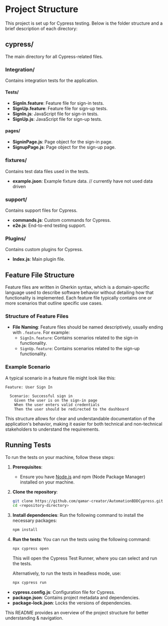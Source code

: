 # Project Structure

This project is set up for Cypress testing. Below is the folder structure and a brief description of each directory:

## cypress/
The main directory for all Cypress-related files.

### Integration/
Contains integration tests for the application.

#### Tests/
- **SignIn.feature**: Feature file for sign-in tests.
- **SignUp.feature**: Feature file for sign-up tests.
- **SignIn.js**: JavaScript file for sign-in tests.
- **SignUp.js**: JavaScript file for sign-up tests.

#### pages/
- **SigninPage.js**: Page object for the sign-in page.
- **SignupPage.js**: Page object for the sign-up page.

### fixtures/
Contains test data files used in the tests.
- **example.json**: Example fixture data. // currently have not used data driven

### support/
Contains support files for Cypress.
- **commands.js**: Custom commands for Cypress.
- **e2e.js**: End-to-end testing support.

### Plugins/
Contains custom plugins for Cypress.
- **Index.js**: Main plugin file.

## Feature File Structure

Feature files are written in Gherkin syntax, which is a domain-specific language used to describe software behavior without detailing how that functionality is implemented. Each feature file typically contains one or more scenarios that outline specific use cases.

### Structure of Feature Files
- **File Naming**: Feature files should be named descriptively, usually ending with `.feature`. For example:
  - `SignIn.feature`: Contains scenarios related to the sign-in functionality.
  - `SignUp.feature`: Contains scenarios related to the sign-up functionality.

### Example Scenario
A typical scenario in a feature file might look like this:

```gherkin
Feature: User Sign In

  Scenario: Successful sign in
    Given the user is on the sign-in page
    When the user enters valid credentials
    Then the user should be redirected to the dashboard
```

This structure allows for clear and understandable documentation of the application's behavior, making it easier for both technical and non-technical stakeholders to understand the requirements.

## Running Tests

To run the tests on your machine, follow these steps:

1. **Prerequisites**:
   - Ensure you have [Node.js](https://nodejs.org/) and npm (Node Package Manager) installed on your machine.

2. **Clone the repository**:
   ```bash
   git clone https://github.com/qamar-creator/AutomationBDDCypress.git
   cd <repository-directory>
   ```

3. **Install dependencies**:
   Run the following command to install the necessary packages:
   ```bash
   npm install
   ```

4. **Run the tests**:
   You can run the tests using the following command:
   ```bash
   npx cypress open
   ```
   This will open the Cypress Test Runner, where you can select and run the tests.

   Alternatively, to run the tests in headless mode, use:
   ```bash
   npx cypress run
   ```

- **cypress.config.js**: Configuration file for Cypress.
- **package.json**: Contains project metadata and dependencies.
- **package-lock.json**: Locks the versions of dependencies.

This README provides an overview of the project structure for better understanding & navigation.
